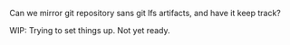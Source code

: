 Can we mirror git repository sans git lfs artifacts, and have it keep track?

WIP: Trying to set things up. Not yet ready.

